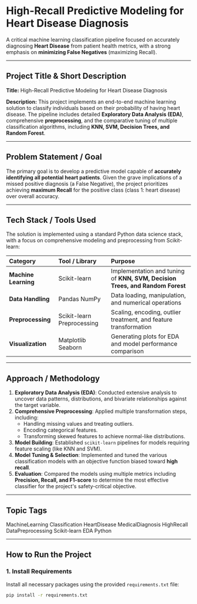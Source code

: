 # High-Recall Predictive Modeling for Heart Disease Diagnosis

A critical machine learning classification pipeline focused on accurately diagnosing **Heart Disease** from patient health metrics, with a strong emphasis on **minimizing False Negatives** (maximizing Recall).

---

## Project Title & Short Description

**Title:** High-Recall Predictive Modeling for Heart Disease Diagnosis

**Description:** This project implements an end-to-end machine learning solution to classify individuals based on their probability of having heart disease. The pipeline includes detailed **Exploratory Data Analysis (EDA)**, comprehensive **preprocessing**, and the comparative tuning of multiple classification algorithms, including **KNN, SVM, Decision Trees, and Random Forest**.

---

## Problem Statement / Goal

The primary goal is to develop a predictive model capable of **accurately identifying all potential heart patients**. Given the grave implications of a missed positive diagnosis (a False Negative), the project prioritizes achieving **maximum Recall** for the positive class (class 1: heart disease) over overall accuracy.

---

## Tech Stack / Tools Used

The solution is implemented using a standard Python data science stack, with a focus on comprehensive modeling and preprocessing from Scikit-learn:

| Category | Tool / Library | Purpose |
| :--- | :--- | :--- |
| **Machine Learning**| Scikit-learn | Implementation and tuning of **KNN, SVM, Decision Trees, and Random Forest** |
| **Data Handling** | Pandas NumPy | Data loading, manipulation, and numerical operations |
| **Preprocessing**| Scikit-learn Preprocessing | Scaling, encoding, outlier treatment, and feature transformation |
| **Visualization**| Matplotlib Seaborn | Generating plots for EDA and model performance comparison |

---

## Approach / Methodology

1.  **Exploratory Data Analysis (EDA)**: Conducted extensive analysis to uncover data patterns, distributions, and bivariate relationships against the target variable.
2.  **Comprehensive Preprocessing**: Applied multiple transformation steps, including:
    * Handling missing values and treating outliers.
    * Encoding categorical features.
    * Transforming skewed features to achieve normal-like distributions.
3.  **Model Building**: Established `scikit-learn` pipelines for models requiring feature scaling (like KNN and SVM).
4.  **Model Tuning & Selection**: Implemented and tuned the various classification models with an objective function biased toward **high recall**.
5.  **Evaluation**: Compared the models using multiple metrics including **Precision, Recall, and F1-score** to determine the most effective classifier for the project's safety-critical objective.

---

## Topic Tags

MachineLearning Classification HeartDisease MedicalDiagnosis HighRecall DataPreprocessing Scikit-learn EDA Python

---

## How to Run the Project

### 1. Install Requirements

Install all necessary packages using the provided `requirements.txt` file:

```bash
pip install -r requirements.txt
